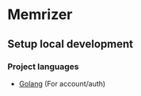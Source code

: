 # Memrizer

## Setup local development

### Project languages

- [Golang](https://golang.org/) (For account/auth)

